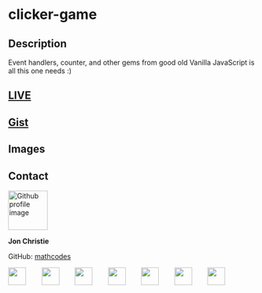 # clicker-game

## Description
Event handlers, counter, and other gems from good old Vanilla JavaScript is all this one needs :) 

## [LIVE](https://mathcodes.github.io/clicker-game/)

## [Gist](https://gist.github.com/mathcodes/468890dd33b75738b7763b0a2da7abdf)

## Images

## Contact
<img src="https://avatars0.githubusercontent.com/u/17928947?v=4" alt="Github profile image" width="80px" height="80px" />

__Jon Christie__ 

GitHub: [mathcodes](https://github.com/mathcodes) 

[<code><img width="36px" src="https://img.icons8.com/color/48/000000/linkedin.png"/></code>](https://www.linkedin.com/jonchristie)       
[<code><img width="36" src="https://img.icons8.com/color/48/000000/twitter--v2.png"/></code>](https://twitter.com/jonpchristie)       
[<code><img width="36" src="https://img.icons8.com/color/48/000000/youtube-play.png"/></code>](https://www.youtube.com/channel/UC5GFnN-lv8Yuqc9O3b79k6g)       
[<code><img width="36" src="https://img.icons8.com/color/48/000000/facebook.png"/></code>](https://www.facebook.com/jonpchristie)       
[<code><img width="36" src="https://img.icons8.com/color/48/000000/instagram-new--v2.png"/></code>](https://www.instagram.com/fullstack11235)       
[<code><img width="36" src="https://img.icons8.com/color/48/000000/soundcloud.png"/></code>](https://soundcloud.com/jonchristie#/)       
[<code><img width="36" src="https://img.icons8.com/color/48/000000/spotify--v1.png"/></code>](https://open.spotify.com/artist/07S7aLfxH70VAX64g1WuFw?si=tlOj1OMBRLm-y4sY8Lox3Q)

